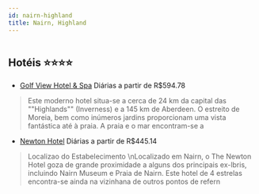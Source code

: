 ```yaml
---
id: nairn-highland
title: Nairn, Highland
---
```


<center><img src="http://photos.hotelbeds.com/giata/01/015017/015017a_hb_a_001.jpg" alt="" /></center>


## Hotéis ⭐️⭐️⭐️⭐️

-    [Golf View Hotel & Spa](https://www.hurb.com/aud/https://www.hurb.com/hoteis/nairn/golf-view-hotel-spa-JNP-JP805284?cmp=18055) Diárias a partir de R$594.78
   > Este moderno hotel situa-se a cerca de 24 km da capital das &quot;&quot;Highlands&quot;&quot; (Inverness) e a 145 km de Aberdeen. O estreito de Moreia, bem como inúmeros jardins proporcionam uma vista fantástica até à praia. A praia e o mar encontram-se a
-    [Newton Hotel](https://www.hurb.com/aud/https://www.hurb.com/hoteis/nairn/newton-hotel-JNP-JP026946?cmp=18055) Diárias a partir de R$445.14
   > Localizao do Estabelecimento \nLocalizado em Nairn, o The Newton Hotel goza de grande proximidade a alguns dos principais ex-lbris, incluindo Nairn Museum e Praia de Nairn. Este hotel de 4 estrelas encontra-se ainda na vizinhana de outros pontos de refern
